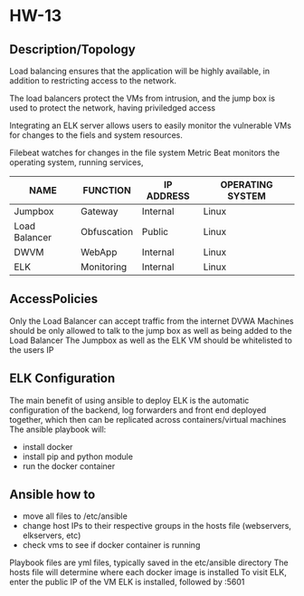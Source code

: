 # HW-13 

## Description/Topology
Load balancing ensures that the application will be highly available, in addition to restricting access to the network.

The load balancers protect the VMs from intrusion, and the jump box is used to protect the network, having priviledged access

Integrating an ELK server allows users to easily monitor the vulnerable VMs for changes to the fiels and system resources.

Filebeat watches for changes in the file system
Metric Beat monitors the operating system, running services, 

|NAME                |FUNCTION                   |IP ADDRESS                   | OPERATING SYSTEM
|----------------|-------------------------------|-----------------------------|-------|
|Jumpbox|Gateway|Internal|Linux|
|Load Balancer|Obfuscation|Public|Linux|
|DWVM|WebApp|Internal|Linux
|ELK|Monitoring|Internal|Linux

## AccessPolicies
Only the Load Balancer can accept traffic from the internet
DVWA Machines should be only allowed to talk to the jump box as well as being added to the Load Balancer
The Jumpbox as well as the ELK VM should be whitelisted to the users IP

## ELK Configuration

The main benefit of using ansible to deploy ELK is the automatic configuration of the backend, log forwarders and front end deployed together, which then can be replicated across containers/virtual machines
The ansible playbook will: 
- install docker
- install pip and python module
- run the docker container

## Ansible how  to

- move all files to /etc/ansible
- change host IPs to their respective groups in the hosts file (webservers, elkservers, etc)
- check vms to see if docker container is running

Playbook files are yml files, typically saved in the etc/ansible directory
The hosts file will determine where each docker image is installed
To visit ELK, enter the public IP of the VM ELK is installed, followed by :5601 